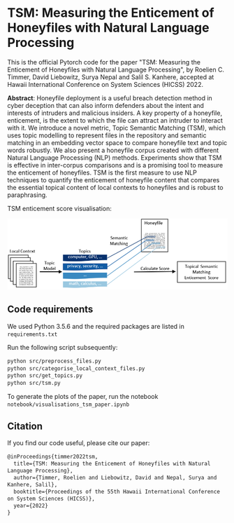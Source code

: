# TSM: Measuring the Enticement of Honeyfiles with Natural Language Processing

This is the official Pytorch code for the paper "TSM: Measuring the Enticement of Honeyfiles with Natural Language Processing", by Roelien C. Timmer, David Liebowitz, Surya Nepal and Salil S. Kanhere, accepted at Hawaii International Conference on System Sciences (HICSS) 2022. 

**Abstract**: 
Honeyfile deployment is a useful breach detection method in cyber deception that can also inform defenders about the intent and interests of intruders and malicious insiders. A key property of a honeyfile, enticement, is the extent to which the file can attract an intruder to interact with it. We introduce a novel metric, Topic Semantic Matching (TSM), which uses topic modelling to represent files in the repository and semantic matching in an embedding vector space to compare honeyfile text and topic words robustly. We also present a honeyfile corpus created with different Natural Language Processing (NLP) methods. Experiments show that TSM is effective in inter-corpus comparisons and is a promising tool to measure the enticement of honeyfiles. TSM is the first measure to use NLP techniques to quantify the enticement of honeyfile content that compares the essential topical content of local contexts to honeyfiles and is robust to paraphrasing.

TSM enticement score visualisation:

<img src="media/tsm_visualisation.PNG" width="600">


## Code requirements

We used Python 3.5.6 and the required packages are listed in `requirements.txt`

Run the following script subsequently:

```bash
python src/preprocess_files.py
python src/categorise_local_context_files.py
python src/get_topics.py
python src/tsm.py
```

To generate the plots of the paper, run the notebook `notebook/visualisations_tsm_paper.ipynb`

## Citation 

If you find our code useful, please cite our paper: 

```
@inProceedings{timmer2022tsm,
  title={TSM: Measuring the Enticement of Honeyfiles with Natural Language Processing},
  author={Timmer, Roelien and Liebowitz, David and Nepal, Surya and Kanhere, Salil},
  booktitle={Proceedings of the 55th Hawaii International Conference on System Sciences (HICSS)},
  year={2022}
}
```
